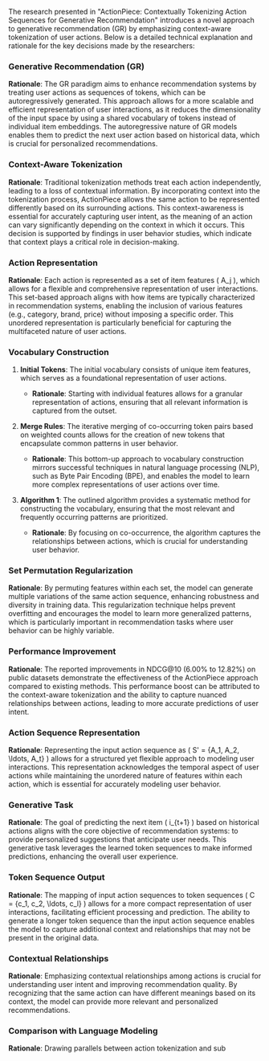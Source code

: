 The research presented in "ActionPiece: Contextually Tokenizing Action Sequences for Generative Recommendation" introduces a novel approach to generative recommendation (GR) by emphasizing context-aware tokenization of user actions. Below is a detailed technical explanation and rationale for the key decisions made by the researchers:

### Generative Recommendation (GR)
**Rationale**: The GR paradigm aims to enhance recommendation systems by treating user actions as sequences of tokens, which can be autoregressively generated. This approach allows for a more scalable and efficient representation of user interactions, as it reduces the dimensionality of the input space by using a shared vocabulary of tokens instead of individual item embeddings. The autoregressive nature of GR models enables them to predict the next user action based on historical data, which is crucial for personalized recommendations.

### Context-Aware Tokenization
**Rationale**: Traditional tokenization methods treat each action independently, leading to a loss of contextual information. By incorporating context into the tokenization process, ActionPiece allows the same action to be represented differently based on its surrounding actions. This context-awareness is essential for accurately capturing user intent, as the meaning of an action can vary significantly depending on the context in which it occurs. This decision is supported by findings in user behavior studies, which indicate that context plays a critical role in decision-making.

### Action Representation
**Rationale**: Each action is represented as a set of item features \( A_j \), which allows for a flexible and comprehensive representation of user interactions. This set-based approach aligns with how items are typically characterized in recommendation systems, enabling the inclusion of various features (e.g., category, brand, price) without imposing a specific order. This unordered representation is particularly beneficial for capturing the multifaceted nature of user actions.

### Vocabulary Construction
1. **Initial Tokens**: The initial vocabulary consists of unique item features, which serves as a foundational representation of user actions.
   - **Rationale**: Starting with individual features allows for a granular representation of actions, ensuring that all relevant information is captured from the outset.

2. **Merge Rules**: The iterative merging of co-occurring token pairs based on weighted counts allows for the creation of new tokens that encapsulate common patterns in user behavior.
   - **Rationale**: This bottom-up approach to vocabulary construction mirrors successful techniques in natural language processing (NLP), such as Byte Pair Encoding (BPE), and enables the model to learn more complex representations of user actions over time.

3. **Algorithm 1**: The outlined algorithm provides a systematic method for constructing the vocabulary, ensuring that the most relevant and frequently occurring patterns are prioritized.
   - **Rationale**: By focusing on co-occurrence, the algorithm captures the relationships between actions, which is crucial for understanding user behavior.

### Set Permutation Regularization
**Rationale**: By permuting features within each set, the model can generate multiple variations of the same action sequence, enhancing robustness and diversity in training data. This regularization technique helps prevent overfitting and encourages the model to learn more generalized patterns, which is particularly important in recommendation tasks where user behavior can be highly variable.

### Performance Improvement
**Rationale**: The reported improvements in NDCG@10 (6.00% to 12.82%) on public datasets demonstrate the effectiveness of the ActionPiece approach compared to existing methods. This performance boost can be attributed to the context-aware tokenization and the ability to capture nuanced relationships between actions, leading to more accurate predictions of user intent.

### Action Sequence Representation
**Rationale**: Representing the input action sequence as \( S' = \{A_1, A_2, \ldots, A_t\} \) allows for a structured yet flexible approach to modeling user interactions. This representation acknowledges the temporal aspect of user actions while maintaining the unordered nature of features within each action, which is essential for accurately modeling user behavior.

### Generative Task
**Rationale**: The goal of predicting the next item \( i_{t+1} \) based on historical actions aligns with the core objective of recommendation systems: to provide personalized suggestions that anticipate user needs. This generative task leverages the learned token sequences to make informed predictions, enhancing the overall user experience.

### Token Sequence Output
**Rationale**: The mapping of input action sequences to token sequences \( C = \{c_1, c_2, \ldots, c_l\} \) allows for a more compact representation of user interactions, facilitating efficient processing and prediction. The ability to generate a longer token sequence than the input action sequence enables the model to capture additional context and relationships that may not be present in the original data.

### Contextual Relationships
**Rationale**: Emphasizing contextual relationships among actions is crucial for understanding user intent and improving recommendation quality. By recognizing that the same action can have different meanings based on its context, the model can provide more relevant and personalized recommendations.

### Comparison with Language Modeling
**Rationale**: Drawing parallels between action tokenization and sub